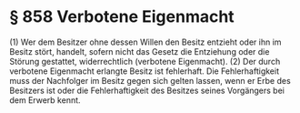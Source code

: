 # § 858 Verbotene Eigenmacht
(1) Wer dem Besitzer ohne dessen Willen den Besitz entzieht oder ihn im Besitz stört, handelt, sofern nicht das Gesetz die Entziehung oder die Störung gestattet, widerrechtlich (verbotene Eigenmacht).
(2) Der durch verbotene Eigenmacht erlangte Besitz ist fehlerhaft. Die Fehlerhaftigkeit muss der Nachfolger im Besitz gegen sich gelten lassen, wenn er Erbe des Besitzers ist oder die Fehlerhaftigkeit des Besitzes seines Vorgängers bei dem Erwerb kennt.